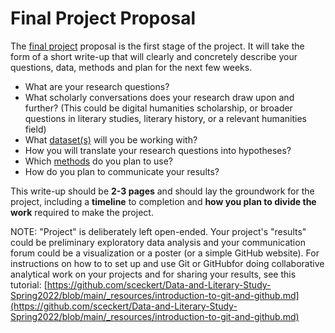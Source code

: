 # Final Project Proposal 

The [final project](https://github.com/sceckert/Data-and-Literary-Study-Spring2022/tree/main/_assignments/final-project-assignment-prompt.md) proposal is the first stage of the project. It will take the form of a short write-up that will clearly and concretely describe your questions, data, methods and plan for the next few weeks.

- What are your research questions?
- What scholarly conversations does your research draw upon and further? (This could be digital humanities scholarship, or broader questions in literary studies, literary history, or a relevant humanities field)
- What [dataset(s)](https://github.com/sceckert/Data-and-Literary-Study-Spring2022/blob/main/_datasets/datasets.md) will you be working with? 
- How you will translate your research questions into hypotheses?
- Which [methods](https://github.com/sceckert/Data-and-Literary-Study-Spring2022/blob/main/_resources/Course-Resources.md) do you plan to use?
- How do you plan to communicate your results? 

This write-up should be **2-3 pages** and should lay the groundwork for the project, including a **timeline** to completion and **how you plan to divide the work** required to make the project.



NOTE: "Project" is deliberately left open-ended. Your project's "results" could be preliminary exploratory data analysis and your communication forum could be a visualization or a poster (or a simple GitHub website). For instructions on how to to set up and use Git or GitHubfor doing collaborative analytical work on your projects and for sharing your results, see this tutorial: [https://github.com/sceckert/Data-and-Literary-Study-Spring2022/blob/main/_resources/introduction-to-git-and-github.md](https://github.com/sceckert/Data-and-Literary-Study-Spring2022/blob/main/_resources/introduction-to-git-and-github.md)
